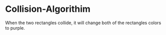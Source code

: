 # Collision-Algorithim
When the two rectangles collide, it will change both of the rectangles colors to purple.
